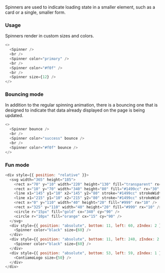Spinners are used to indicate loading state in a smaller element, such as a card or a single, smaller form.

### Usage

Spinners render in custom sizes and colors.

```js
<>
  <Spinner />
  <br />
  <Spinner color="primary" />
  <br />
  <Spinner color="#f0f" />
  <br />
  <Spinner size={12} />
</>
```

### Bouncing mode

In addition to the regular spinning animation, there is a bouncing one that is designed to indicate that data already displayed on the page is being updated.

```js
<>
  <Spinner bounce />
  <br />
  <Spinner color="success" bounce />
  <br />
  <Spinner color="#f0f" bounce />
</>
```

### Fun mode

```js
<div style={{ position: "relative" }}>
  <svg width="365" height="185">
    <rect x="70" y="10" width="220" height="130" fill="transparent" rx="150" stroke="#1499cc" strokeWidth="10" />
    <rect x="10" y="70" width="340" height="80" fill="#1499cc" rx="30" />
    <line x1="145" y1="10" x2="145" y2="80" stroke="#1499cc" strokeWidth="10" />
    <line x1="215" y1="10" x2="215" y2="80" stroke="#1499cc" strokeWidth="10" />
    <rect x="0" y="110" width="40" height="20" fill="#999" rx="10" />
    <rect x="325" y="110" width="40" height="20" fill="#999" rx="10" />
    <circle r="15px" fill="gold" cx="340" cy="90" />
    <circle r="10px" fill="orange" cx="15" cy="90" />
  </svg>
  <div style={{ position: "absolute", bottom: 11, left: 60, zIndex: 2 }}>
    <Spinner color="black" size={60} />
  </div>
  <div style={{ position: "absolute", bottom: 11, left: 240, zIndex: 2 }}>
    <Spinner color="black" size={60} />
  </div>
  <div style={{ position: "absolute", bottom: 53, left: 59, zIndex: 1 }}>
    <ContiamoLogo size={50} />
  </div>
</div>
```
